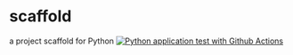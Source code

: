 # scaffold
a project scaffold for Python
[![Python application test with Github Actions](https://github.com/vadikch/scaffold/actions/workflows/pythonapp.yml/badge.svg)](https://github.com/vadikch/scaffold/actions/workflows/pythonapp.yml)
